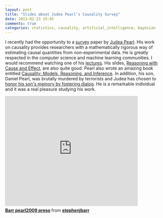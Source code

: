 ```yaml
---
layout: post
title: "Slides about Judea Pearl's Causality Survey"
date: 2013-02-23 15:45
comments: true
categories: statistics, causality, artificial_intelligence, bayesian
---
```


I recently had the opportunity to a [survey](http://ftp.cs.ucla.edu/pub/stat_ser/r350.pdf) paper by [Judea Pearl](http://bayes.cs.ucla.edu/jp_home.html). His work on causality provides researchers with a mathematically rigorous way of estimating causal quantities from non-experimental data. He is greatly respected in the computer science and machine learning communities. I would recommend watching one of his [lectures](http://www.youtube.com/watch?v=78EmmdfOcI8). His slides, [Reasoning with Cause and Effect](http://singapore.cs.ucla.edu/IJCAI99/index.html), are also quite good. Pearl also wrote an amazing book entitled [Causality: Models, Reasoning, and Inference](http://www.amazon.com/Causality-Reasoning-Inference-Judea-Pearl/dp/052189560X/ref=sr_1_1?ie=UTF8&qid=1361648912&sr=8-1&keywords=causality+judea+pearl). In addition, his son, Daniel Pearl, was brutally murdered by terrorists and Judea has chosen to [honor his son's memory by fostering dialog](http://www.danielpearl.org/). He is a remarkable individual and it was a real pleasure studying his work.

<iframe src="http://www.slideshare.net/slideshow/embed_code/16725441" width="427" height="356" frameborder="0" marginwidth="0" marginheight="0" scrolling="no" style="border:1px solid #CCC;border-width:1px 1px 0;margin-bottom:5px" allowfullscreen webkitallowfullscreen mozallowfullscreen> </iframe> <div style="margin-bottom:5px"> <strong> <a href="http://www.slideshare.net/stephenjbarr/barr-pearl2009-preso" title="Barr pearl2009 preso" target="_blank">Barr pearl2009 preso</a> </strong> from <strong><a href="http://www.slideshare.net/stephenjbarr" target="_blank">stephenjbarr</a></strong> </div>

